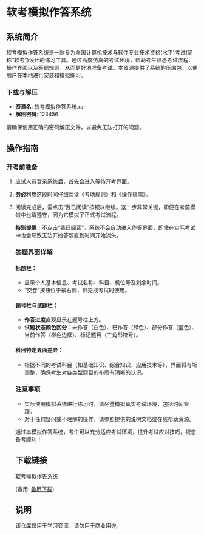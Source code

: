 # 软考模拟作答系统

## 系统简介
软考模拟作答系统是一款专为全国计算机技术与软件专业技术资格(水平)考试(简称“软考”)设计的练习工具。通过高度仿真的考试环境，帮助考生熟悉考试流程、操作界面以及答题规则，从而更好地准备考试。本资源提供了系统的压缩包，以便用户在本地进行安装和模拟练习。

### 下载与解压
- **资源名**: 软考模拟作答系统.rar
- **解压密码**: 123456

请确保使用正确的密码解压文件，以避免无法打开的问题。

## 操作指南

### 开考前准备
1. 应试人员登录系统后，首先会进入等待开考界面。
2. **务必**利用这段时间仔细阅读《考场规则》和《操作指南》。
3. 阅读完成后，需点击“我已阅读”按钮以继续。这一步非常关键，即便在考前模拟中也请遵守，因为它模拟了正式考试流程。

      **特别提醒**：不点击“我已阅读”，系统不会自动进入作答界面，即使在实际考试中也会导致无法开始答题直到时间开始流失。

      ### 答题界面详解
      #### 标题栏：
      - 显示个人基本信息、考试名称、科目、机位号及剩余时间。
      - “交卷”按钮位于最右侧，供完成考试时使用。

      #### 题号栏与试题栏：
      - **作答进度**直观显示在题号栏上方。
      - **试题状态颜色区分**：未作答（白色）、已作答（绿色）、部分作答（蓝色）、当前作答（橙色边框）、标记题目（三角形符号）。

      #### 科目特定界面差异：
      - 根据不同的考试科目（如基础知识、综合知识、应用技术等），界面将有所调整，确保考生对各类型题目的布局有清晰的认识。

      ### 注意事项
      - 实际使用模拟系统进行练习时，请尽量模拟真实考试环境，包括时间管理。
      - 对于任何疑问或不理解的操作，请参照提供的说明文档或在线帮助资源。

      通过本模拟作答系统，考生可以充分适应考试环境，提升考试应对技巧，祝您备考顺利！

      ## 下载链接
      [软考模拟作答系统](https://pan.quark.cn/s/6cb6ca97f5d9) 

      (备用: [备用下载](https://pan.baidu.com/s/1pAgoqx1N5cji2X7_vaS7rw?pwd=1234))

      ## 说明

      该仓库仅用于学习交流，请勿用于商业用途。
